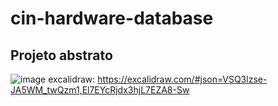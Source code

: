 # cin-hardware-database

## Projeto abstrato

![image](https://github.com/user-attachments/assets/67b5584e-bc76-42ee-9aed-8b28de623480)
excalidraw: https://excalidraw.com/#json=VSQ3lzse-JA5WM_twQzm1,El7EYcRjdx3hjL7EZA8-Sw

